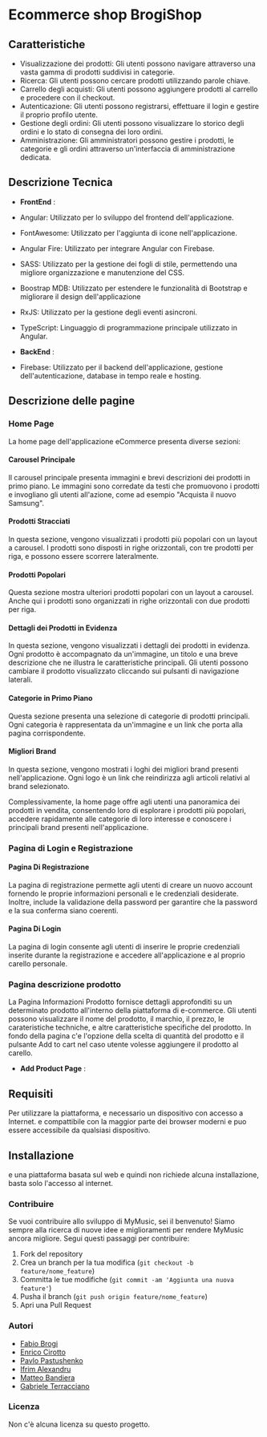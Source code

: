 # Ecommerce shop BrogiShop

## Caratteristiche

- Visualizzazione dei prodotti: Gli utenti possono navigare attraverso una vasta gamma di prodotti suddivisi in categorie.
- Ricerca: Gli utenti possono cercare prodotti utilizzando parole chiave.
- Carrello degli acquisti: Gli utenti possono aggiungere prodotti al carrello e procedere con il checkout.
- Autenticazione: Gli utenti possono registrarsi, effettuare il login e gestire il proprio profilo utente.
- Gestione degli ordini: Gli utenti possono visualizzare lo storico degli ordini e lo stato di consegna dei loro ordini.
- Amministrazione: Gli amministratori possono gestire i prodotti, le categorie e gli ordini attraverso un'interfaccia di amministrazione dedicata.

## Descrizione Tecnica

- **FrontEnd** :

- Angular: Utilizzato per lo sviluppo del frontend dell'applicazione.
- FontAwesome: Utilizzato per l'aggiunta di icone nell'applicazione.
- Angular Fire: Utilizzato per integrare Angular con Firebase.
- SASS: Utilizzato per la gestione dei fogli di stile, permettendo una migliore organizzazione e manutenzione del CSS.
- Boostrap MDB: Utilizzato per estendere le funzionalità di Bootstrap e migliorare il design dell'applicazione
- RxJS: Utilizzato per la gestione degli eventi asincroni.
- TypeScript: Linguaggio di programmazione principale utilizzato in Angular.

- **BackEnd** :

- Firebase: Utilizzato per il backend dell'applicazione, gestione dell'autenticazione, database in tempo reale e hosting.

## Descrizione delle pagine

### Home Page

La home page dell'applicazione eCommerce presenta diverse sezioni:

#### Carousel Principale

Il carousel principale presenta immagini e brevi descrizioni dei prodotti in primo piano. Le immagini sono corredate da testi che promuovono i prodotti e invogliano gli utenti all'azione, come ad esempio "Acquista il nuovo Samsung".

#### Prodotti Stracciati

In questa sezione, vengono visualizzati i prodotti più popolari con un layout a carousel. I prodotti sono disposti in righe orizzontali, con tre prodotti per riga, e possono essere scorrere lateralmente.

#### Prodotti Popolari

Questa sezione mostra ulteriori prodotti popolari con un layout a carousel. Anche qui i prodotti sono organizzati in righe orizzontali con due prodotti per riga.

#### Dettagli dei Prodotti in Evidenza

In questa sezione, vengono visualizzati i dettagli dei prodotti in evidenza. Ogni prodotto è accompagnato da un'immagine, un titolo e una breve descrizione che ne illustra le caratteristiche principali. Gli utenti possono cambiare il prodotto visualizzato cliccando sui pulsanti di navigazione laterali.

#### Categorie in Primo Piano

Questa sezione presenta una selezione di categorie di prodotti principali. Ogni categoria è rappresentata da un'immagine e un link che porta alla pagina corrispondente.

#### Migliori Brand

In questa sezione, vengono mostrati i loghi dei migliori brand presenti nell'applicazione. Ogni logo è un link che reindirizza agli articoli relativi al brand selezionato.

Complessivamente, la home page offre agli utenti una panoramica dei prodotti in vendita, consentendo loro di esplorare i prodotti più popolari, accedere rapidamente alle categorie di loro interesse e conoscere i principali brand presenti nell'applicazione.

### Pagina di Login e Registrazione

#### Pagina Di Registrazione

La pagina di registrazione permette agli utenti di creare un nuovo account fornendo le proprie informazioni personali e le credenziali desiderate. Inoltre, include la validazione della password per garantire che la password e la sua conferma siano coerenti.

#### Pagina Di Login

La pagina di login consente agli utenti di inserire le proprie credenziali inserite durante la registrazione e accedere all'applicazione e al proprio carello personale.

### Pagina descrizione prodotto

La Pagina Informazioni Prodotto fornisce dettagli approfonditi su un determinato prodotto all'interno della piattaforma di e-commerce. Gli utenti possono visualizzare il nome del prodotto, il marchio, il prezzo, le carateristiche techniche, e altre caratteristiche specifiche del prodotto. In fondo della pagina c'e l'opzione della scelta di quantità del prodotto e il pulsante Add to cart nel caso utente volesse aggiungere il prodotto al carello.

- **Add Product Page** :

## Requisiti

Per utilizzare la piattaforma, e necessario un dispositivo con accesso a Internet. e compattibile con la maggior parte dei browser moderni e puo essere accessibile da qualsiasi dispositivo.

## Installazione

e una piattaforma basata sul web e quindi non richiede alcuna installazione, basta solo l'accesso al internet.

### Contribuire

Se vuoi contribuire allo sviluppo di MyMusic, sei il benvenuto! Siamo sempre alla ricerca di nuove idee e miglioramenti per rendere MyMusic ancora migliore. Segui questi passaggi per contribuire:

1. Fork del repository
2. Crea un branch per la tua modifica (`git checkout -b feature/nome_feature`)
3. Committa le tue modifiche (`git commit -am 'Aggiunta una nuova feature'`)
4. Pusha il branch (`git push origin feature/nome_feature`)
5. Apri una Pull Request

### Autori

- [Fabio Brogi](https://github.com/Brokins00)
- [Enrico Cirotto](https://github.com/enricocirotto)
- [Pavlo Pastushenko](https://github.com/PavloPastushenkoo)
- [Ifrim Alexandru](https://github.com/IfrimAlexandru)
- [Matteo Bandiera](https://github.com/MatteoBandiera98)
- [Gabriele Terracciano](https://github.com/GabrieleTerracciano)

### Licenza

Non c'è alcuna licenza su questo progetto.
